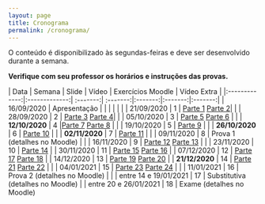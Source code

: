 ```yaml
---
layout: page
title: Cronograma
permalink: /cronograma/
---
```





O conteúdo é disponibilizado às segundas-feiras e deve ser desenvolvido durante a semana.

**Verifique com seu professor os horários e instruções das provas.**

| Data          | Semana          | Slide  | Vídeo | Exercícios Moodle | Vídeo Extra | 
|:-------------:|:-------------:| :-------:| :-------:|:-------:|:-------:|:-------:|
| 16/09/2020    | Apresentação  |         |         |        |        |        |
| 21/09/2020    |   1           |  [Parte 1](http://me414-unicamp.github.io/aulas/slides/parte01/parte01.html) [Parte 2](http://me414-unicamp.github.io/aulas/slides/parte02/parte02.html)| |
| 28/09/2020    |   2           | [Parte 3](http://me414-unicamp.github.io/aulas/slides/parte03/parte03.html) [Parte 4](http://me414-unicamp.github.io/aulas/slides/parte04/parte04.html)| |
| 05/10/2020    |   3           | [Parte 5](http://me414-unicamp.github.io/aulas/slides/parte05/parte05.html) [Parte 6](http://me414-unicamp.github.io/aulas/slides/parte06/parte06.html)   |  |
| **12/10/2020**    |   4           |[Parte 7](http://me414-unicamp.github.io/aulas/slides/parte07/parte07.html) [Parte 8](http://me414-unicamp.github.io/aulas/slides/parte08/parte08.html)  | |
| 19/10/2020   |   5           | [Parte 9](http://me414-unicamp.github.io/aulas/slides/parte09/parte09.html)   |  |
| **26/10/2020**    |   6           | [Parte 10](http://me414-unicamp.github.io/aulas/slides/parte10/parte10.html)    | |
| **02/11/2020**    |   7           |  [Parte 11](http://me414-unicamp.github.io/aulas/slides/parte11/parte11.html) |  |
| 09/11/2020    |   8           |  Prova 1 (detalhes no Moodle) |       |
| 16/11/2020    |   9           | [Parte 12](http://me414-unicamp.github.io/aulas/slides/parte12/parte12.html) [Parte 13](http://me414-unicamp.github.io/aulas/slides/parte13/parte13.html)   |      |
| 23/11/2020    |  10           |  [Parte 14](http://me414-unicamp.github.io/aulas/slides/parte14/parte14.html)    | 
| 30/11/2020   |  11      |   [Parte 15](http://me414-unicamp.github.io/aulas/slides/parte15/parte15.html) [Parte 16](http://me414-unicamp.github.io/aulas/slides/parte16/parte16.html)      | 
| 07/12/2020    |  12      |   [Parte 17](http://me414-unicamp.github.io/aulas/slides/parte17/parte17.html) [Parte 18](http://me414-unicamp.github.io/aulas/slides/parte18/parte18.html) |
| 14/12/2020    |  13      | [Parte 19](http://me414-unicamp.github.io/aulas/slides/parte19/parte19.html) [Parte 20](http://me414-unicamp.github.io/aulas/slides/parte20/parte20.html)   | 
| **21/12/2020**    | 14 | [Parte 21](http://me414-unicamp.github.io/aulas/slides/parte21/parte21.html) [Parte 22](http://me414-unicamp.github.io/aulas/slides/parte22/parte22.html)        |    | 
| 04/01/2021    |  15 | [Parte 23](http://me414-unicamp.github.io/aulas/slides/parte23/parte23.html) [Parte 24](http://me414-unicamp.github.io/aulas/slides/parte24/parte24.html)           |    | 
| 11/01/2021    | 16 | Prova 2 (detalhes no Moodle)   |    | 
| entre 14 e 19/01/2021    |  17    | Substitutiva (detalhes no Moodle)   | 
| entre 20 e 26/01/2021 |  18 | Exame (detalhes no Moodle)


